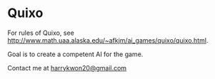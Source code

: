 # Quixo
For rules of Quixo, see http://www.math.uaa.alaska.edu/~afkjm/ai_games/quixo/quixo.html.

Goal is to create a competent AI for the game.

Contact me at harrykwon20@gmail.com
